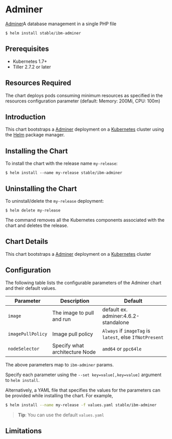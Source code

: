 # Adminer

[Adminer](https://www.adminer.org/)A database management in a single PHP file

```console
$ helm install stable/ibm-adminer
```

## Prerequisites

- Kubernetes 1.7+ 
- Tiller 2.7.2 or later

## Resources Required
The chart deploys pods consuming minimum resources as specified in the resources configuration parameter (default: Memory: 200Mi, CPU: 100m)

## Introduction

This chart bootstraps a [Adminer](https://hub.docker.com/_/adminer/) deployment on a [Kubernetes](http://kubernetes.io) cluster using the [Helm](https://helm.sh) package manager.


## Installing the Chart

To install the chart with the release name `my-release`:

```console
$ helm install --name my-release stable/ibm-adminer
```

## Uninstalling the Chart

To uninstall/delete the `my-release` deployment:

```console
$ helm delete my-release
```

The command removes all the Kubernetes components associated with the chart and deletes the release.

## Chart Details
This chart bootstraps a [Adminer](https://hub.docker.com/_/adminer/) deployment on a [Kubernetes](http://kubernetes.io) cluster


## Configuration

The following table lists the configurable parameters of the Adminer chart and their default values.

|      Parameter            |          Description            |                         Default                         |
|---------------------------|---------------------------------|---------------------------------------------------------|
| `image`                   | The image to pull and run       | default ex. adminer:4.6.2-standalone                    |
| `imagePullPolicy`         | Image pull policy               | `Always` if `imageTag` is `latest`, else `IfNotPresent` |
| `nodeSelector`            | Specify what architecture Node  | `amd64` or `ppc64le`                                    |


The above parameters map to `ibm-adminer` params.

Specify each parameter using the `--set key=value[,key=value]` argument to `helm install`. 

Alternatively, a YAML file that specifies the values for the parameters can be provided while installing the chart. For example,

```bash
$ helm install --name my-release -f values.yaml stable/ibm-adminer
```

> **Tip**: You can use the default `values.yaml`

## Limitations
